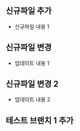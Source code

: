 ## 신규파일 추가
  
  - 신규파일 내용 1

## 신규파일 변경

  - 업데이트 내용 1

## 신규파일 변경 2

  - 업데이트 내용 2

## 테스트 브랜치 1 추가



